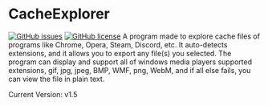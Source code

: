 # CacheExplorer
[![GitHub issues](https://img.shields.io/github/issues/lloyd99901/CacheExplorer)](https://github.com/lloyd99901/CacheExplorer/issues)
[![GitHub license](https://img.shields.io/github/license/lloyd99901/CacheExplorer)](https://github.com/lloyd99901/CacheExplorer/blob/master/LICENSE)
A program made to explore cache files of programs like Chrome, Opera, Steam, Discord, etc. It auto-detects extensions, and it allows you to export any file(s) you selected. The program can display and support all of windows media players supported extensions, gif, jpg, jpeg, BMP, WMF, png, WebM, and if all else fails, you can view the file in plain text.

Current Version: v1.5
